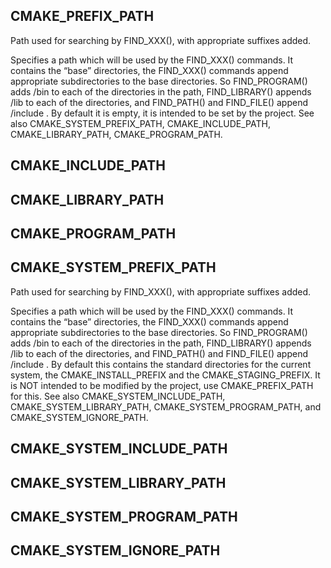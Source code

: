## CMAKE_PREFIX_PATH

Path used for searching by FIND_XXX(), with appropriate suffixes added.

Specifies a path which will be used by the FIND_XXX() commands. It contains the “base” directories, the FIND_XXX() commands append appropriate subdirectories to the base directories. So FIND_PROGRAM() adds /bin to each of the directories in the path, FIND_LIBRARY() appends /lib to each of the directories, and FIND_PATH() and FIND_FILE() append /include . By default it is empty, it is intended to be set by the project. See also CMAKE_SYSTEM_PREFIX_PATH, CMAKE_INCLUDE_PATH, CMAKE_LIBRARY_PATH, CMAKE_PROGRAM_PATH.

## CMAKE_INCLUDE_PATH

## CMAKE_LIBRARY_PATH 

## CMAKE_PROGRAM_PATH

## CMAKE_SYSTEM_PREFIX_PATH

Path used for searching by FIND_XXX(), with appropriate suffixes added.

Specifies a path which will be used by the FIND_XXX() commands. It contains the “base” directories, the FIND_XXX() commands append appropriate subdirectories to the base directories. So FIND_PROGRAM() adds /bin to each of the directories in the path, FIND_LIBRARY() appends /lib to each of the directories, and FIND_PATH() and FIND_FILE() append /include . By default this contains the standard directories for the current system, the CMAKE_INSTALL_PREFIX and the CMAKE_STAGING_PREFIX. It is NOT intended to be modified by the project, use CMAKE_PREFIX_PATH for this. See also CMAKE_SYSTEM_INCLUDE_PATH, CMAKE_SYSTEM_LIBRARY_PATH, CMAKE_SYSTEM_PROGRAM_PATH, and CMAKE_SYSTEM_IGNORE_PATH.



## CMAKE_SYSTEM_INCLUDE_PATH


## CMAKE_SYSTEM_LIBRARY_PATH



## CMAKE_SYSTEM_PROGRAM_PATH

## CMAKE_SYSTEM_IGNORE_PATH